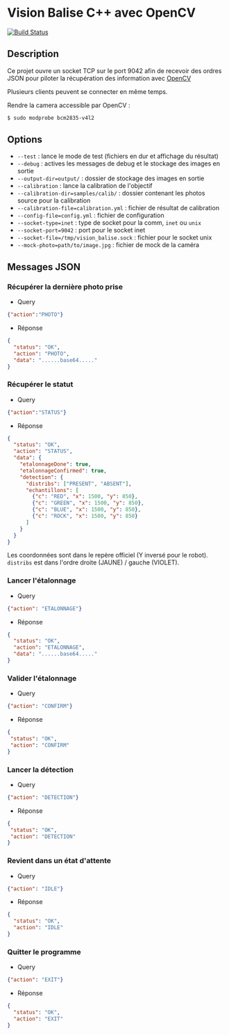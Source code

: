 # Vision Balise C++ avec OpenCV
[![Build Status](https://travis-ci.org/ARIG-Robotique/vision-balise.svg?branch=master)](https://travis-ci.org/ARIG-Robotique/vision-balise)

## Description

Ce projet ouvre un socket TCP sur le port 9042 afin de recevoir des ordres
JSON pour piloter la récupération des information avec [OpenCV](https://opencv.org/)

Plusieurs clients peuvent se connecter en même temps.

Rendre la camera accessible par OpenCV :
```bash
$ sudo modprobe bcm2835-v4l2
```

## Options

- `--test` : lance le mode de test (fichiers en dur et affichage du résultat)
- `--debug` : actives les messages de debug et le stockage des images en sortie
- `--output-dir=output/` : dossier de stockage des images en sortie
- `--calibration` : lance la calibration de l'objectif
- `--calibration-dir=samples/calib/` : dossier contenant les photos source pour la calibration
- `--calibration-file=calibration.yml` : fichier de résultat de calibration
- `--config-file=config.yml` : fichier de configuration
- `--socket-type=inet` : type de socket pour la comm, `inet` ou `unix`
- `--socket-port=9042` : port pour le socket inet
- `--socket-file=/tmp/vision_balise.sock` : fichier pour le socket unix
- `--mock-photo=path/to/image.jpg` : fichier de mock de la caméra


## Messages JSON

### Récupérer la dernière photo prise

* Query
```json
{"action":"PHOTO"}
```

* Réponse
```json
{
  "status": "OK",
  "action": "PHOTO",
  "data": "......base64....."
}
```

### Récupérer le statut

* Query
```json
{"action":"STATUS"}
```

* Réponse
```json
{
  "status": "OK",
  "action": "STATUS",
  "data": {
    "etalonnageDone": true,
    "etalonnageConfirmed": true,
    "detection": {
      "distribs": ["PRESENT", "ABSENT"],
      "echantillons": [
        {"c": "RED", "x": 1500, "y": 850},
        {"c": "GREEN", "x": 1500, "y": 850},
        {"c": "BLUE", "x": 1500, "y": 850},
        {"c": "ROCK", "x": 1500, "y": 850}
      ]
    }
  }
}
```

Les coordonnées sont dans le repère officiel (Y inversé pour le robot). `distribs` est dans l'ordre droite (JAUNE) / gauche (VIOLET).

### Lancer l'étalonnage

* Query
```json
{"action": "ETALONNAGE"}
```

* Réponse
```json
{
  "status": "OK",
  "action": "ETALONNAGE",
  "data": "......base64....."
}
```

### Valider l'étalonnage

* Query
```json
{"action": "CONFIRM"}
```

* Réponse
```json
{
 "status": "OK",
 "action": "CONFIRM"
}
```

### Lancer la détection

* Query
```json
{"action": "DETECTION"}
```

* Réponse
```json
{
 "status": "OK",
 "action": "DETECTION"
}
```

### Revient dans un état d'attente

* Query
```json
{"action": "IDLE"}
```

* Réponse
```json
{
  "status": "OK",
  "action": "IDLE"
}
```

### Quitter le programme

* Query
```json
{"action": "EXIT"}
```

* Réponse
```json
{
  "status": "OK",
  "action": "EXIT"
}
```
